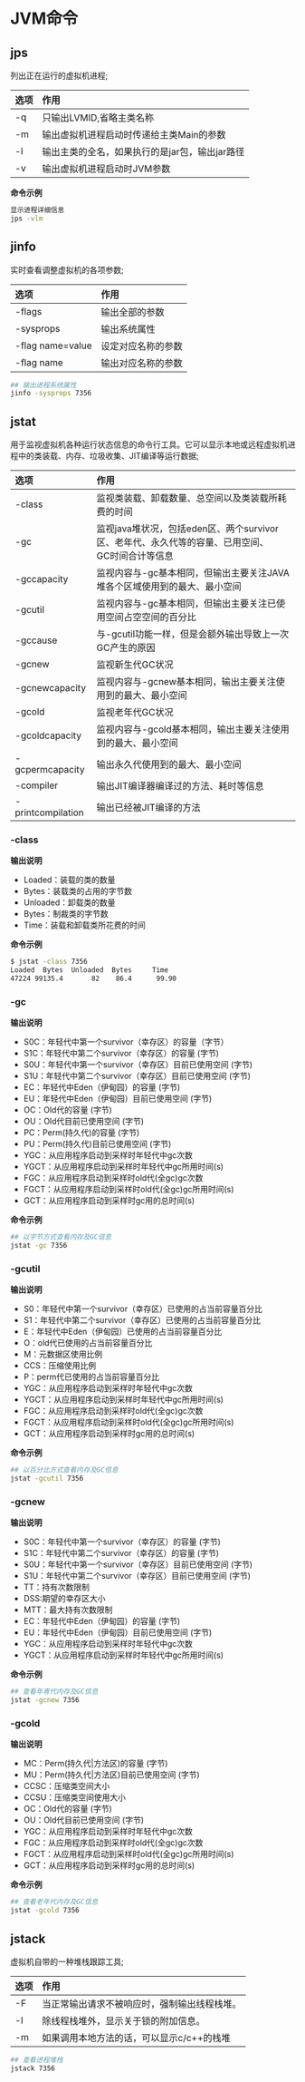 # JVM命令

## jps

列出正在运行的虚拟机进程;  

|选项 | 作用 |
|:---|:---|
|-q	| 只输出LVMID,省略主类名称|
|-m	|输出虚拟机进程启动时传递给主类Main的参数| 
|-l	|输出主类的全名，如果执行的是jar包，输出jar路径|
|-v	|输出虚拟机进程启动时JVM参数|

**命令示例**    
```bash
显示进程详细信息
jps -vlm
```

## jinfo
实时查看调整虚拟机的各项参数;  

|选项 | 作用 |
|:---|:---|
|-flags|输出全部的参数|
|-sysprops|输出系统属性|
|-flag name=value|设定对应名称的参数|
|-flag  name|输出对应名称的参数|

```bash 
## 输出进程系统属性
jinfo -sysprops 7356
```

## jstat 
用于监视虚拟机各种运行状态信息的命令行工具。它可以显示本地或远程虚拟机进程中的类装载、内存、垃圾收集、JIT编译等运行数据;

|选项 | 作用 |
|:---|:---|
|-class|监视类装载、卸载数量、总空间以及类装载所耗费的时间|
|-gc|监视java堆状况，包括eden区、两个survivor区、老年代、永久代等的容量、已用空间、<br>GC时间合计等信息|
|-gccapacity|监视内容与-gc基本相同，但输出主要关注JAVA堆各个区域使用到的最大、最小空间|
|-gcutil|监视内容与-gc基本相同，但输出主要关注已使用空间占空空间的百分比|
|-gccause|与-gcutil功能一样，但是会额外输出导致上一次GC产生的原因|
|-gcnew|监视新生代GC状况|
|-gcnewcapacity|监视内容与-gcnew基本相同，输出主要关注使用到的最大、最小空间|
|-gcold|监视老年代GC状况|
|-gcoldcapacity|监视内容与-gcold基本相同，输出主要关注使用到的最大、最小空间|
|-gcpermcapacity|输出永久代使用到的最大、最小空间|
|-compiler|输出JIT编译器编译过的方法、耗时等信息|
|-printcompilation|输出已经被JIT编译的方法|

### -class

**输出说明**
- Loaded：装载的类的数量
- Bytes：装载类的占用的字节数
- Unloaded：卸载类的数量
- Bytes：制裁类的字节数
- Time：装载和卸载类所花费的时间

**命令示例**   
```bash
$ jstat -class 7356
Loaded  Bytes  Unloaded  Bytes     Time
47224 99135.4       82    86.4      99.90
```

### -gc

**输出说明**

- S0C：年轻代中第一个survivor（幸存区）的容量（字节）
- S1C：年轻代中第二个survivor（幸存区）的容量 (字节)
- S0U：年轻代中第一个survivor（幸存区）目前已使用空间 (字节)
- S1U：年轻代中第二个survivor（幸存区）目前已使用空间 (字节)
- EC：年轻代中Eden（伊甸园）的容量 (字节)
- EU：年轻代中Eden（伊甸园）目前已使用空间 (字节)
- OC：Old代的容量 (字节)
- OU：Old代目前已使用空间 (字节)
- PC：Perm(持久代)的容量 (字节)
- PU：Perm(持久代)目前已使用空间 (字节)
- YGC：从应用程序启动到采样时年轻代中gc次数
- YGCT：从应用程序启动到采样时年轻代中gc所用时间(s)
- FGC：从应用程序启动到采样时old代(全gc)gc次数
- FGCT：从应用程序启动到采样时old代(全gc)gc所用时间(s)
- GCT：从应用程序启动到采样时gc用的总时间(s)


**命令示例**   
```bash
## 以字节方式查看内存及GC信息  
jstat -gc 7356
```



### -gcutil

**输出说明**

- S0：年轻代中第一个survivor（幸存区）已使用的占当前容量百分比
- S1：年轻代中第二个survivor（幸存区）已使用的占当前容量百分比
- E：年轻代中Eden（伊甸园）已使用的占当前容量百分比
- O：old代已使用的占当前容量百分比
- M：元数据区使用比例
- CCS：压缩使用比例
- P：perm代已使用的占当前容量百分比
- YGC：从应用程序启动到采样时年轻代中gc次数
- YGCT：从应用程序启动到采样时年轻代中gc所用时间(s)
- FGC：从应用程序启动到采样时old代(全gc)gc次数
- FGCT：从应用程序启动到采样时old代(全gc)gc所用时间(s)
- GCT：从应用程序启动到采样时gc用的总时间(s)

**命令示例**   
```bash
## 以百分比方式查看内存及GC信息 
jstat -gcutil 7356
```

### -gcnew

**输出说明**

- S0C：年轻代中第一个survivor（幸存区）的容量 (字节)
- S1C：年轻代中第二个survivor（幸存区）的容量 (字节)
- S0U：年轻代中第一个survivor（幸存区）目前已使用空间 (字节)
- S1U：年轻代中第二个survivor（幸存区）目前已使用空间 (字节)
- TT：持有次数限制
- DSS:期望的幸存区大小
- MTT：最大持有次数限制
- EC：年轻代中Eden（伊甸园）的容量 (字节)
- EU：年轻代中Eden（伊甸园）目前已使用空间 (字节)
- YGC：从应用程序启动到采样时年轻代中gc次数
- YGCT：从应用程序启动到采样时年轻代中gc所用时间(s)

**命令示例**   
```bash
## 查看年青代内存及GC信息
jstat -gcnew 7356
```

### -gcold

**输出说明**

- MC：Perm(持久代|方法区)的容量 (字节)
- MU：Perm(持久代|方法区)目前已使用空间 (字节)
- CCSC：压缩类空间大小
- CCSU：压缩类空间使用大小
- OC：Old代的容量 (字节)
- OU：Old代目前已使用空间 (字节)
- YGC：从应用程序启动到采样时年轻代中gc次数
- FGC：从应用程序启动到采样时old代(全gc)gc次数
- FGCT：从应用程序启动到采样时old代(全gc)gc所用时间(s)
- GCT：从应用程序启动到采样时gc用的总时间(s)

**命令示例**   
```bash
## 查看老年代内存及GC信息
jstat -gcold 7356
```

## jstack

虚拟机自带的一种堆栈跟踪工具;

|选项 | 作用 |
|:---|:---|
|-F|当正常输出请求不被响应时，强制输出线程栈堆。|
|-l|除线程栈堆外，显示关于锁的附加信息。|
|-m|如果调用本地方法的话，可以显示c/c++的栈堆|

```bash 
## 查看进程堆栈
jstack 7356
```

